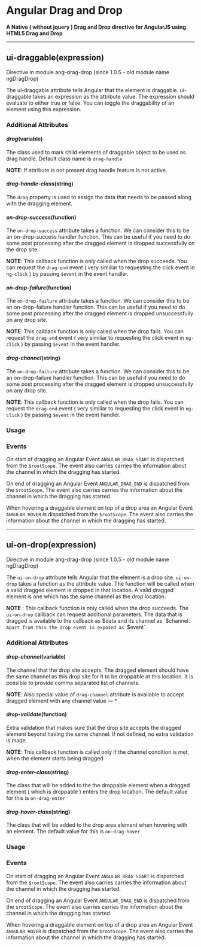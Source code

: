 # Angular Drag and Drop
**A Native ( without jquery ) Drag and Drop directive for AngularJS using HTML5 Drag and Drop**

---

## ui-draggable(expression)

Directive in module ang-drag-drop (since 1.0.5 - old module name ngDragDrop)

The ui-draggable attribute tells Angular that the element is draggable. ui-draggable takes an expression as the attribute value. The expression should evaluate to either true or false. You can toggle the draggability of an element using this expression.

### Additional Attributes

#### _**drag**_(variable)

The class used to mark child elements of draggable object to be used as drag handle. Default class name is `drag-handle`

**NOTE**: If attribute is not present drag handle feature is not active.



#### _**drag-handle-class**_(string)

The `drag` property is used to assign the data that needs to be passed along with the dragging element.




#### _**on-drop-success**_(function)

The `on-drop-success` attribute takes a function. We can consider this to be an on-drop-success handler function. This can be useful if you need to do some post processing after the dragged element is dropped successfully on the drop site.

**NOTE**: This callback function is only called when the drop succeeds.
You can request the `drag-end` event ( very similiar to requesting the click event in `ng-click` ) by passing `$event` in the event handler.



#### _**on-drop-failure**_(function)

The `on-drop-failure` attribute takes a function. We can consider this to be an on-drop-failure handler function. This can be useful if you need to do some post processing after the dragged element is dropped unsuccessfully on any drop site.

**NOTE**: This callback function is only called when the drop fails.
You can request the `drag-end` event ( very similiar to requesting the click event in `ng-click` ) by passing `$event` in the event handler.



#### _**drag-channel**_(string)

The `on-drop-failure` attribute takes a function. We can consider this to be an on-drop-failure handler function. This can be useful if you need to do some post processing after the dragged element is dropped unsuccessfully on any drop site.

**NOTE**: This callback function is only called when the drop fails.
You can request the `drag-end` event ( very similiar to requesting the click event in `ng-click` ) by passing `$event` in the event handler.



### Usage



### Events

On start of dragging an Angular Event `ANGULAR_DRAG_START` is dispatched from the `$rootScope`. The event also carries carries the information about the channel in which the dragging has started.

On end of dragging an Angular Event `ANGULAR_DRAG_END` is dispatched from the `$rootScope`. The event also carries carries the information about the channel in which the dragging has started.

When hovering a draggable element on top of a drop area an Angular Event `ANGULAR_HOVER` is dispatched from the `$rootScope`. The event also carries the information about the channel in which the dragging has started.

---

## ui-on-drop(expression)

Directive in module ang-drag-drop (since 1.0.5 - old module name ngDragDrop)

The `ui-on-drop` attribute tells Angular that the element is a drop site. `ui-on-drop` takes a function as the attribute value. The function will be called when a valid dragged element is dropped in that location. A valid dragged element is one which has the same channel as the drop location.

**NOTE** : This callback function is only called when the drop succeeds.
The `ui-on-drop` callback can request additional parameters. The data that is dragged is available to the callback as $data and its channel as `$channel`. Apart from this the drop event is exposed as `$event`.

### Additional Attributes

#### _**drop-channel**_(variable)

The channel that the drop site accepts. The dragged element should have the same channel as this drop site for it to be droppable at this location. It is possible to provide comma separated list of channels.

**NOTE**: Also special value of `drag-channel` attribute is available to accept dragged element with any channel value — *



#### _**drop-validate**_(function)

Extra validation that makes sure that the drop site accepts the dragged element beyond having the same channel. If not defined, no extra validation is made.

**NOTE**: This callback function is called only if the channel condition is met, when the element starts being dragged




#### _**drag-enter-class**_(string)

The class that will be added to the the droppable element when a dragged element ( which is droppable ) enters the drop location. The default value for this is `on-drag-enter`



#### _**drag-hover-class**_(string)

The class that will be added to the drop area element when hovering with an element. The default value for this is `on-drag-hover`



### Usage



### Events

On start of dragging an Angular Event `ANGULAR_DRAG_START` is dispatched from the `$rootScope`. The event also carries carries the information about the channel in which the dragging has started.

On end of dragging an Angular Event `ANGULAR_DRAG_END` is dispatched from the `$rootScope`. The event also carries carries the information about the channel in which the dragging has started.

When hovering a draggable element on top of a drop area an Angular Event `ANGULAR_HOVER` is dispatched from the `$rootScope`. The event also carries the information about the channel in which the dragging has started.